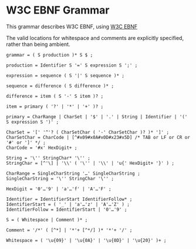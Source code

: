 # W3C EBNF Grammar

This grammar describes W3C EBNF, using [W3C EBNF](https://www.w3.org/TR/REC-xml/#sec-notation)

The valid locations for whitespace and comments are explicitly specified, rather than being ambient.

```ebnf
grammar = ( S production )* S $ ;

production = Identifier S '=' S expression S ';' ;

expression = sequence ( S '|' S sequence )* ;

sequence = difference ( S difference )* ;

difference = item ( S '-' S item )? ;

item = primary ( '?' | '*' | '+' )? ;

primary = CharRange | CharSet | '$' | '.' | String | Identifier | '(' S expression S ')' ;

CharSet = '[' '^'? ( CharSetChar ( '-' CharSetChar )? )* ']' ;
CharSetChar = CharCode | [^#x09#x0A#x0D#x23#x5D] /* TAB or LF or CR or '#' or ']' */ ;
CharCode = '#x' HexDigit+ ;

String = '\'' StringChar* '\'' ;
StringChar = [^'\] | '\\' ( '\'' | '\\' | 'u{' HexDigit+ '}' ) ;

CharRange = SingleCharString '…' SingleCharString ;
SingleCharString = '\'' StringChar '\'' ;

HexDigit = '0'…'9' | 'a'…'f' | 'A'…'F' ;

Identifier = IdentifierStart IdentifierFollow* ;
IdentifierStart = ( '_' | 'a'…'z' | 'A'…'Z' ) ;
IdentifierFollow = IdentifierStart | '0'…'9' ;

S = ( Whitespace | Comment )* ;

Comment = '/*' ( [^*] | '*'+ [^*/] )* '*'+ '/' ;

Whitespace = ( '\u{09}' | '\u{0A}' | '\u{0D}' | '\u{20}' )+ ;
```
